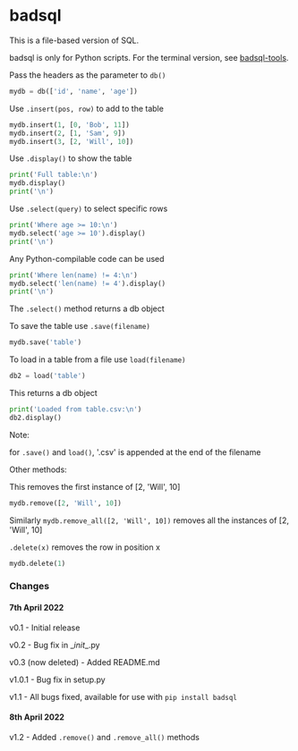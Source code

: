 # badsql
This is a file-based version of SQL.

badsql is only for Python scripts. For the terminal version, see [badsql-tools](https://github.com/nayakrujul/badsql-tools).

Pass the headers as the parameter to `db()`

```python
mydb = db(['id', 'name', 'age'])
```

Use `.insert(pos, row)` to add to the table

```python
mydb.insert(1, [0, 'Bob', 11])
mydb.insert(2, [1, 'Sam', 9])
mydb.insert(3, [2, 'Will', 10])
```

Use `.display()` to show the table

```python
print('Full table:\n')
mydb.display()
print('\n')
```

Use `.select(query)` to select specific rows

```python
print('Where age >= 10:\n')
mydb.select('age >= 10').display()
print('\n')
```

Any Python-compilable code can be used

```python
print('Where len(name) != 4:\n')
mydb.select('len(name) != 4').display()
print('\n')
```

The `.select()` method returns a db object

To save the table use `.save(filename)`

```python
mydb.save('table')
```

To load in a table from a file use `load(filename)`

```python
db2 = load('table')
```

This returns a db object

```python
print('Loaded from table.csv:\n')
db2.display()
```

Note:

for `.save()` and `load()`, '.csv' is appended at the end of the filename

Other methods:

This removes the first instance of \[2, 'Will', 10]

```python
mydb.remove([2, 'Will', 10])
```

Similarly `mydb.remove_all([2, 'Will', 10])` removes all the instances of \[2, 'Will', 10]

`.delete(x)` removes the row in position x

```python
mydb.delete(1)
```

### Changes

#### 7th April 2022

v0.1 - Initial release

v0.2 - Bug fix in \__init__.py

v0.3 (now deleted) - Added README.md

v1.0.1 - Bug fix in setup.py

v1.1 - All bugs fixed, available for use with `pip install badsql`

#### 8th April 2022

v1.2 - Added `.remove()` and `.remove_all()` methods
